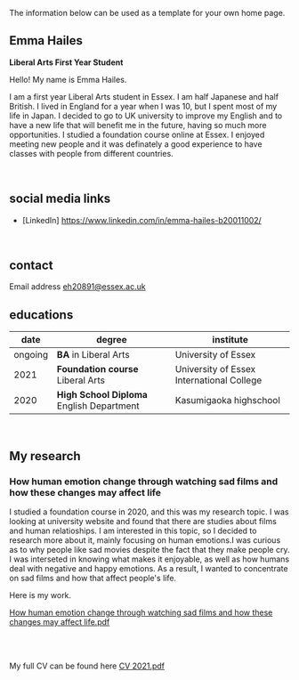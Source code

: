 
The information below can be used as a template for your own home page. 

## Emma Hailes
**Liberal Arts First Year Student**  

Hello! My name is Emma Hailes. 

I am a first year Liberal Arts student in Essex. I am half Japanese and half British. I lived in England for a year when I was 10, but I spent most of my life in Japan. I decided to go to UK university to improve my English and to have a new life that will benefit me in the future, having so much more opportunities. I studied a foundation course online at Essex. I enjoyed meeting new people and it was definately a good experience to have classes with people from different countries.

<br>

## social media links
- [LinkedIn] https://www.linkedin.com/in/emma-hailes-b20011002/



<br>

## contact
Email address eh20891@essex.ac.uk
<br>



## educations

| date | degree | institute |
--- | --- | ---
| ongoing | **BA**  in Liberal Arts | University of Essex
| 2021 | **Foundation course** Liberal Arts | University of Essex International College
| 2020 | **High School Diploma** English Department | Kasumigaoka highschool 


<br>

## My research
### How human emotion change through watching sad films and how these changes may affect life
I studied a foundation course in 2020, and this was my research topic. I was looking at university website and found that there are studies about films and human relatioships. I am interested in this topic, so I decided to research more about it, mainly focusing on human emotions.I was curious as to why people like sad movies despite the fact that they make people cry. I was interseted in knowing what makes it enjoyable, as well as how humans deal with negative and happy emotions. As a result, I wanted to concentrate on sad films and how that affect people's life. 

Here is my work.

[How human emotion change through watching sad films and how these changes may affect life.pdf](https://github.com/2102860/CS220-AU-portfolio/files/7682382/FC300.Summative.task.2.pdf)




<br><br> 

My full CV can be found here [CV 2021.pdf](https://github.com/2102860/CS220-AU-portfolio/files/7682667/CV.2021.pdf)

